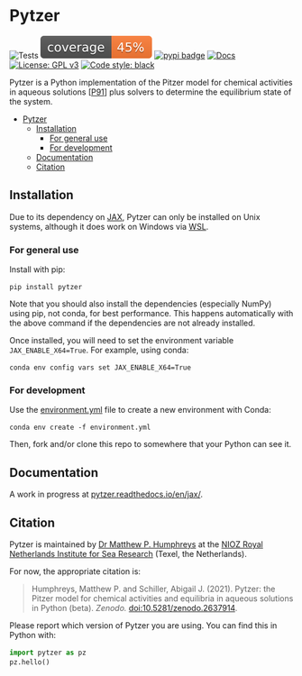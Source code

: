 # Pytzer

![Tests](https://github.com/mvdh7/pytzer/workflows/Tests/badge.svg)
[![Coverage](https://github.com/mvdh7/pytzer/blob/jax/.misc/coverage.svg)](https://github.com/mvdh7/pytzer/blob/jax/.misc/coverage.txt)
[![pypi badge](https://img.shields.io/pypi/v/pytzer.svg?style=popout)](https://pypi.org/project/pytzer/)
[![Docs](https://readthedocs.org/projects/pytzer/badge/?version=jax&style=flat)](https://pytzer.readthedocs.io/en/jax/)
[![License: GPL v3](https://img.shields.io/badge/License-GPLv3-blue.svg)](https://www.gnu.org/licenses/gpl-3.0)
[![Code style: black](https://img.shields.io/badge/code%20style-black-000000.svg)](https://github.com/psf/black)

Pytzer is a Python implementation of the Pitzer model for chemical activities in aqueous solutions [[P91](https://pytzer.readthedocs.io/en/jax/refs/#p)] plus solvers to determine the equilibrium state of the system.

- [Pytzer](#pytzer)
  - [Installation](#installation)
    - [For general use](#for-general-use)
    - [For development](#for-development)
  - [Documentation](#documentation)
  - [Citation](#citation)

## Installation

Due to its dependency on [JAX](https://github.com/google/jax), Pytzer can only be installed on Unix systems, although it does work on Windows via [WSL](https://docs.microsoft.com/en-us/windows/wsl/).

### For general use

Install with pip:

    pip install pytzer

Note that you should also install the dependencies (especially NumPy) using pip, not conda, for best performance.  This happens automatically with the above command if the dependencies are not already installed.

Once installed, you will need to set the environment variable `JAX_ENABLE_X64=True`.  For example, using conda:

    conda env config vars set JAX_ENABLE_X64=True

### For development

Use the [environment.yml](https://github.com/mvdh7/pytzer/blob/jax/environment.yml) file to create a new environment with Conda:

    conda env create -f environment.yml

Then, fork and/or clone this repo to somewhere that your Python can see it.

## Documentation

A work in progress at [pytzer.readthedocs.io/en/jax/](https://pytzer.readthedocs.io/en/jax/).

## Citation

Pytzer is maintained by [Dr Matthew P. Humphreys](https://humphreys.science) at the [NIOZ Royal Netherlands Institute for Sea Research](https://www.nioz.nl/en) (Texel, the Netherlands).

For now, the appropriate citation is:

> Humphreys, Matthew P. and Schiller, Abigail J. (2021). Pytzer: the Pitzer model for chemical activities and equilibria in aqueous solutions in Python (beta).  *Zenodo.*  [doi:10.5281/zenodo.2637914](https://doi.org/10.5281/zenodo.2637914).

Please report which version of Pytzer you are using.  You can find this in Python with:

```python
import pytzer as pz
pz.hello()
```
